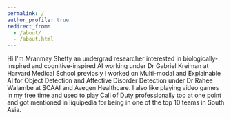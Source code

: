 ```yaml
---
permalink: /
author_profile: true
redirect_from: 
  - /about/
  - /about.html
---
```


Hi I'm Mranmay Shetty an undergrad researcher interested in biologically-inspired and cognitive-inspired AI working under Dr Gabriel Kreiman at Harvard Medical School previosly I worked on Multi-modal and Explainable AI for Object Detection and Affective Disorder Detection under Dr Rahee Walambe at SCAAI and Avegen Healthcare. I also like playing video games in my free time and used to play Call of Duty professionally too at one point and got mentioned in liquipedia for being in one of the top 10 teams in South Asia.
